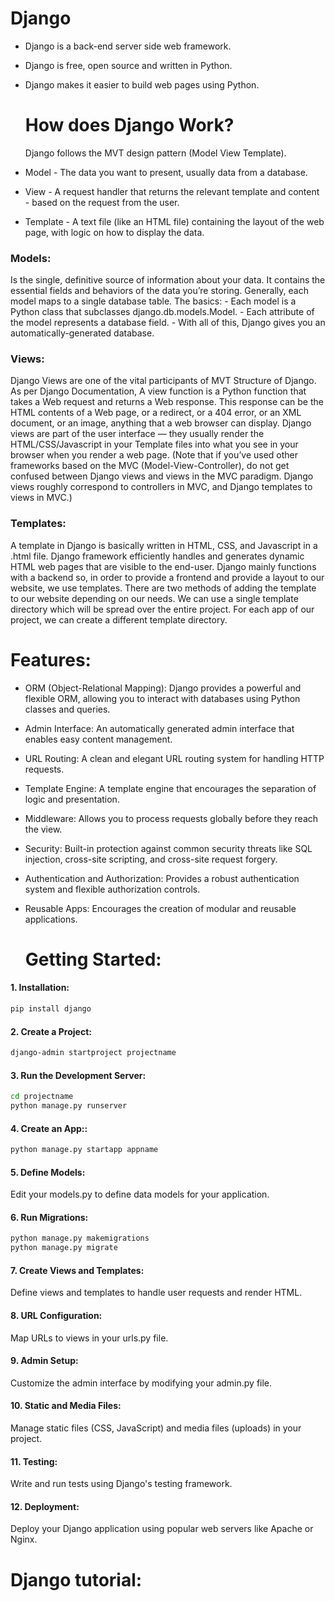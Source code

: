   # Django
-  Django is a back-end server side web framework.
-  Django is free, open source and written in Python.
- Django makes it easier to build web pages using Python.

  # How does Django Work?
  Django follows the MVT design pattern (Model View Template).
-  Model - The data you want to present, usually data from a database.
-  View - A request handler that returns the relevant template and content - based on the request from the user.
-  Template - A text file (like an HTML file) containing the layout of the web page, with logic on how to display the data.
 ### Models:  
   Is the single, definitive source of information about your data. It contains the essential fields and behaviors of the data you’re storing. Generally, each model maps to a single database table.
The basics: - Each model is a Python class that subclasses django.db.models.Model.
            - Each attribute of the model represents a database field.
            - With all of this, Django gives you an automatically-generated database.

  ### Views:
  Django Views are one of the vital participants of MVT Structure of Django. As per Django Documentation, A view function is a Python function that takes a Web request and returns a Web response. This response can be the HTML contents of a Web page, or a redirect, or a 404 error, or an XML document, or an image, anything that a web browser can display. 
Django views are part of the user interface — they usually render the HTML/CSS/Javascript in your Template files into what you see in your browser when you render a web page. (Note that if you’ve used other frameworks based on the MVC (Model-View-Controller), do not get confused between Django views and views in the MVC paradigm. Django views roughly correspond to controllers in MVC, and Django templates to views in MVC.)

  ### Templates:
   A template in Django is basically written in HTML, CSS, and Javascript in a .html file. Django framework efficiently handles and generates dynamic HTML web pages that are visible to the end-user. Django mainly functions with a backend so, in order to provide a frontend and provide a layout to our website, we use templates. There are two methods of adding the template to our website depending on our needs.
We can use a single template directory which will be spread over the entire project. For each app of our project, we can create a different template directory.

  # Features:
- ORM (Object-Relational Mapping): Django provides a powerful and flexible ORM, allowing you to interact with databases using Python classes and queries.
- Admin Interface: An automatically generated admin interface that enables easy content management.
- URL Routing: A clean and elegant URL routing system for handling HTTP requests.
- Template Engine: A template engine that encourages the separation of logic and presentation.
- Middleware: Allows you to process requests globally before they reach the view.
- Security: Built-in protection against common security threats like SQL injection, cross-site scripting, and cross-site request forgery.
- Authentication and Authorization: Provides a robust authentication system and flexible authorization controls.
- Reusable Apps: Encourages the creation of modular and reusable applications.

   # Getting Started:
#### 1.  Installation:

```bash
pip install django
```

#### 2.  Create a Project:

```bash
django-admin startproject projectname
```

#### 3.  Run the Development Server:

```bash
cd projectname
python manage.py runserver

```

#### 4.  Create an App::

```bash
python manage.py startapp appname

```
#### 5.  Define Models:
Edit your models.py to define data models for your application.

#### 6.  Run Migrations:

```bash
python manage.py makemigrations
python manage.py migrate

```
#### 7.  Create Views and Templates:
Define views and templates to handle user requests and render HTML.

#### 8.  URL Configuration:
Map URLs to views in your urls.py file.

#### 9.  Admin Setup:
Customize the admin interface by modifying your admin.py file.

#### 10.  Static and Media Files:
Manage static files (CSS, JavaScript) and media files (uploads) in your project.

#### 11.  Testing:
Write and run tests using Django's testing framework.

#### 12.  Deployment:
Deploy your Django application using popular web servers like Apache or Nginx.

# Django tutorial:








